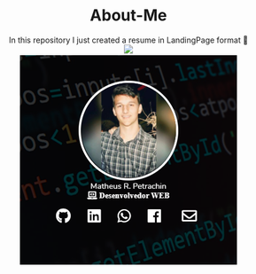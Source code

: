 <h1 align="center">About-Me</h1>

<p align="center">
  In this repository I just created a resume in LandingPage format 🚀<br/>
  <a href="https://matheuspetrachin.github.io/About-Me/" target="_blank" alt="About-Me"><img src="https://img.shields.io/badge/-About--Me-blue"/></a><br/>
  <a href="https://matheuspetrachin.github.io/About-Me/"><img src="img/about-me.png"></a>
</p>
